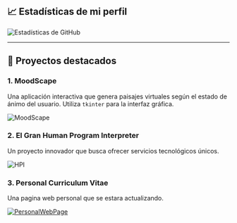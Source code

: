 ## 📈 Estadísticas de mi perfil

![Estadísticas de GitHub](https://github-readme-stats.vercel.app/api?username=molxeuz&show_icons=true&hide_title=true&count_private=true&theme=radical)

---

## 🚀 Proyectos destacados

### 1. **MoodScape**
Una aplicación interactiva que genera paisajes virtuales según el estado de ánimo del usuario. Utiliza `tkinter` para la interfaz gráfica.

![MoodScape](https://img.shields.io/badge/GitHub-MoodScape-Python-brightgreen?style=flat&logo=github)

### 2. **El Gran Human Program Interpreter**
Un proyecto innovador que busca ofrecer servicios tecnológicos únicos.

![HPI](https://img.shields.io/badge/GitHub-HPI-Innovación-blue?style=flat&logo=github)

### 3. **Personal Curriculum Vitae**
Una pagina web personal que se estara actualizando.

[![PersonalWebPage](https://img.shields.io/badge/GitHub-PersonalWebPage-purple?style=flat&logo=github)](https://github.com/molxeuz/PersonalCurriculumVitae)
